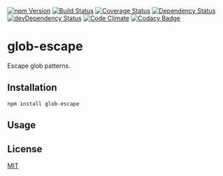 [![npm Version](https://img.shields.io/npm/v/glob-escape.svg)](https://www.npmjs.com/package/glob-escape)
[![Build Status](https://travis-ci.org/svenschoenung/glob-escape.svg?branch=master)](https://travis-ci.org/svenschoenung/glob-escape)
[![Coverage Status](https://coveralls.io/repos/github/svenschoenung/glob-escape/badge.svg?branch=master)](https://coveralls.io/github/svenschoenung/glob-escape?branch=master)
[![Dependency Status](https://david-dm.org/svenschoenung/glob-escape.svg)](https://david-dm.org/svenschoenung/glob-escape)
[![devDependency Status](https://david-dm.org/svenschoenung/glob-escape/dev-status.svg)](https://david-dm.org/svenschoenung/glob-escape#info=devDependencies)
[![Code Climate](https://codeclimate.com/github/svenschoenung/glob-escape/badges/gpa.svg)](https://codeclimate.com/github/svenschoenung/glob-escape)
[![Codacy Badge](https://api.codacy.com/project/badge/grade/)](https://www.codacy.com/app/svenschoenung/glob-escape)

# glob-escape

Escape glob patterns.

## Installation

    npm install glob-escape

## Usage

## License

[MIT](LICENSE)
